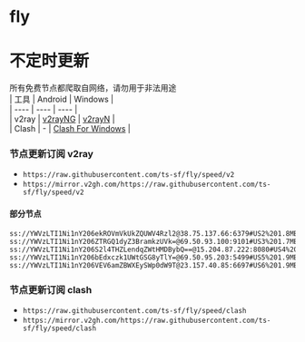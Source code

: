# fly
# 不定时更新
所有免费节点都爬取自网络，请勿用于非法用途  
|  工具  | Android  | Windows  |  
|  ----  | ----   | ----  |  
| v2ray  | [v2rayNG](https://github.com/2dust/v2rayNG/releases) | [v2rayN](https://github.com/2dust/v2rayN/releases) |  
| Clash  | - | [Clash For Windows](https://github.com/2dust/clashN/releases) | 
  
### 节点更新订阅  v2ray
- `https://raw.githubusercontent.com/ts-sf/fly/speed/v2`  
- `https://mirror.v2gh.com/https://raw.githubusercontent.com/ts-sf/fly/speed/v2`  

#### 部分节点  
``` 
ss://YWVzLTI1Ni1nY206ekROVmVkUkZQUWV4Rzl2@38.75.137.66:6379#US2%201.8MB%2Fs
ss://YWVzLTI1Ni1nY206ZTRGQ1dyZ3BramkzUVk=@69.50.93.100:9101#US3%201.7MB%2Fs
ss://YWVzLTI1Ni1nY206S2l4THZLendqZWtHMDBybQ==@15.204.87.222:8080#US4%201.9MB%2Fs
ss://YWVzLTI1Ni1nY206bEdxczk1UWtGSG8yTlY=@69.50.95.203:5499#US5%201.9MB%2Fs
ss://YWVzLTI1Ni1nY206VEV6amZBWXEySWp0dW9T@23.157.40.85:6697#US6%201.9MB%2Fs
```
### 节点更新订阅  clash
- `https://raw.githubusercontent.com/ts-sf/fly/speed/clash`  
- `https://mirror.v2gh.com/https://raw.githubusercontent.com/ts-sf/fly/speed/clash`  



